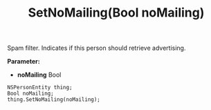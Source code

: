 ﻿---
uid: crmscript_ref_NSPersonEntity_SetNoMailing
title: SetNoMailing(Bool noMailing)
intellisense: NSPersonEntity.SetNoMailing
keywords: NSPersonEntity, GetNoMailing
so.topic: reference
---

Spam filter. Indicates if this person should retrieve advertising.

**Parameter:** 
 - **noMailing** Bool

```crmscript
NSPersonEntity thing;
Bool noMailing;
thing.SetNoMailing(noMailing);
```

